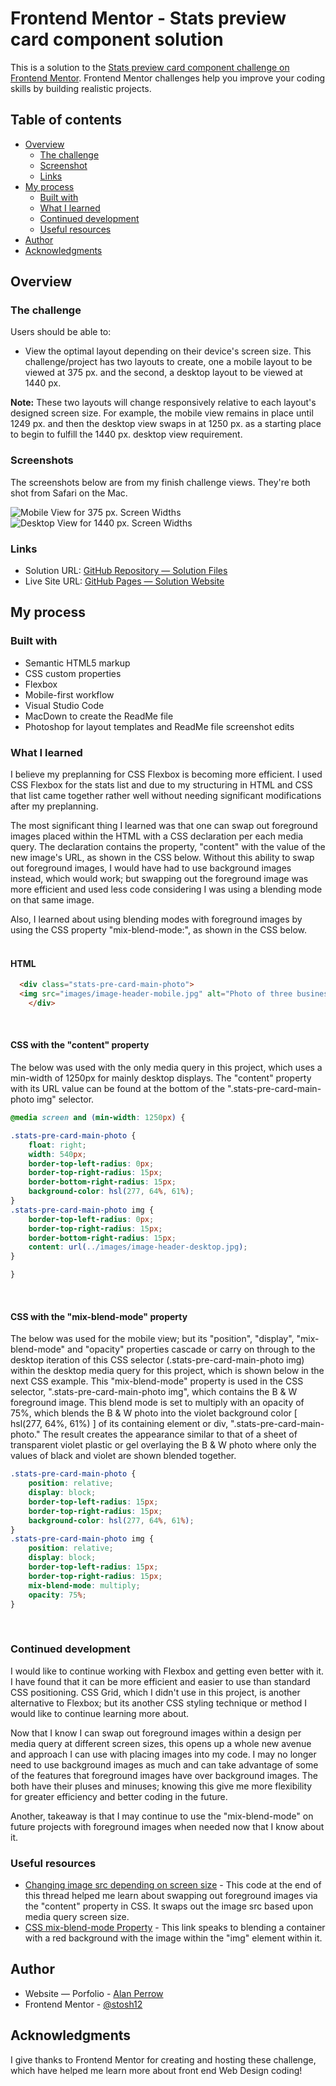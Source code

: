 # Frontend Mentor - Stats preview card component solution

This is a solution to the [Stats preview card component challenge on Frontend Mentor](https://www.frontendmentor.io/challenges/stats-preview-card-component-8JqbgoU62). Frontend Mentor challenges help you improve your coding skills by building realistic projects. 

## Table of contents

- [Overview](#overview)
  - [The challenge](#the-challenge)
  - [Screenshot](#screenshot)
  - [Links](#links)
- [My process](#my-process)
  - [Built with](#built-with)
  - [What I learned](#what-i-learned)
  - [Continued development](#continued-development)
  - [Useful resources](#useful-resources)
- [Author](#author)
- [Acknowledgments](#acknowledgments)


## Overview

### The challenge

Users should be able to:

- View the optimal layout depending on their device's screen size. This challenge/project has two layouts to create, one a mobile layout to be viewed at 375 px. and the second, a desktop layout to be viewed at 1440 px.

**Note:** These two layouts will change responsively relative to each layout's designed screen size. For example, the mobile view remains in place until 1249 px. and then the desktop view swaps in at 1250 px. as a starting place to begin to fulfill the 1440 px. desktop view requirement.

### Screenshots

The screenshots below are from my finish challenge views. They're both shot from Safari on the Mac.

![Mobile View for 375 px. Screen Widths](./images/readme-images/stats-preview-card-component-mobile-01-01.jpg)
![Desktop View for 1440 px. Screen Widths](./images/readme-images/stats-preview-card-component-desktop-01-01.jpg)


### Links

- Solution URL: [GitHub Repository — Solution Files](https://github.com/Stosh12/stats-preview-card-component.git)
- Live Site URL: [GitHub Pages — Solution Website](https://stosh12.github.io/stats-preview-card-component/)

## My process

### Built with

- Semantic HTML5 markup
- CSS custom properties
- Flexbox
- Mobile-first workflow
- Visual Studio Code
- MacDown to create the ReadMe file
- Photoshop for layout templates and ReadMe file screenshot edits

### What I learned

I believe my preplanning for CSS Flexbox is becoming more efficient. I used CSS Flexbox for the stats list and due to my structuring in HTML and CSS that list came together rather well without needing significant modifications after my preplanning.

The most significant thing I learned was that one can swap out foreground images placed within the HTML with a CSS declaration per each media query. The declaration contains the property, "content" with the value of the new image's URL, as shown in the CSS below. Without this ability to swap out foreground images, I would have had to use background images instead, which would work; but swapping out the foreground image was more efficient and used less code considering I was using a blending mode on that same image.

Also, I learned about using blending modes with foreground images by using the CSS property "mix-blend-mode:", as shown in the CSS below.<br><br>

#### HTML

```html
  <div class="stats-pre-card-main-photo">
  <img src="images/image-header-mobile.jpg" alt="Photo of three business ladies at their desks" width="100%" />
	</div>
```
<br>

#### CSS with the "content" property

The below was used with the only media query in this project, which uses a min-width of 1250px for mainly desktop displays. The "content" property with its URL value can be found at the bottom of the ".stats-pre-card-main-photo img" selector.

```css
@media screen and (min-width: 1250px) {

.stats-pre-card-main-photo {
    float: right;
    width: 540px;
    border-top-left-radius: 0px;
    border-top-right-radius: 15px;
    border-bottom-right-radius: 15px;
    background-color: hsl(277, 64%, 61%);
}
.stats-pre-card-main-photo img {
    border-top-left-radius: 0px;
    border-top-right-radius: 15px;
    border-bottom-right-radius: 15px;
    content: url(../images/image-header-desktop.jpg);
}

}
```
<br>

#### CSS with the "mix-blend-mode" property

The below was used for the mobile view; but its "position", "display", "mix-blend-mode" and "opacity" properties cascade or carry on through to the desktop iteration of this CSS selector (.stats-pre-card-main-photo img) within the desktop media query for this project, which is shown below in the next CSS example. This "mix-blend-mode" property is used in the CSS selector, ".stats-pre-card-main-photo img", which contains the B & W foreground image. This blend mode is set to multiply with an opacity of 75%, which blends the B & W photo into the violet background color [ hsl(277, 64%, 61%) ] of its containing element or div, ".stats-pre-card-main-photo." The result creates the appearance similar to that of a sheet of transparent violet plastic or gel overlaying the B & W photo where only the values of black and violet are shown blended together.

```css
.stats-pre-card-main-photo {
    position: relative;
    display: block;
    border-top-left-radius: 15px;
    border-top-right-radius: 15px;
    background-color: hsl(277, 64%, 61%);
}
.stats-pre-card-main-photo img {
    position: relative;
    display: block;
    border-top-left-radius: 15px;
    border-top-right-radius: 15px;
    mix-blend-mode: multiply;
    opacity: 75%;
}
```
<br>

### Continued development

I would like to continue working with Flexbox and getting even better with it. I have found that it can be more efficient and easier to use than standard CSS positioning. CSS Grid, which I didn't use in this project, is another alternative to Flexbox; but its another CSS styling technique or method I would like to continue learning more about.

Now that I know I can swap out foreground images within a design per media query at different screen sizes, this opens up a whole new avenue and approach I can use with placing images into my code. I may no longer need to use background images as much and can take advantage of some of the features that foreground images have over background images. The both have their pluses and minuses; knowing this give me more flexibility for greater efficiency and better coding in the future.

Another, takeaway is that I may continue to use the "mix-blend-mode" on future projects with foreground images when needed now that I know about it.


### Useful resources

- [Changing image src depending on screen size](https://stackoverflow.com/questions/30460681/changing-image-src-depending-on-screen-size) - This code at the end of this thread helped me learn about swapping out foreground images via the "content" property in CSS. It swaps out the image src based upon media query screen size. 
- [CSS mix-blend-mode Property](https://www.w3schools.com/cssref/pr_mix-blend-mode.asp) - This link speaks to blending a container with a red background with the image within the "img" element within it.


## Author

- Website — Porfolio - [Alan Perrow](https://apmail127.myportfolio.com)
- Frontend Mentor - [@stosh12](https://www.frontendmentor.io/profile/stosh12)


## Acknowledgments

I give thanks to Frontend Mentor for creating and hosting these challenge, which have helped me learn more about front end Web Design coding!

